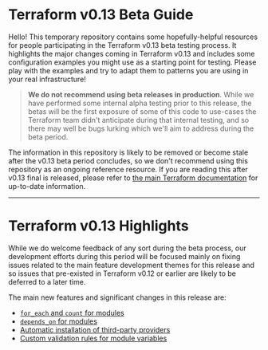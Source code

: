 # Terraform v0.13 Beta Guide

Hello! This temporary repository contains some hopefully-helpful resources for
people participating in the Terraform v0.13 beta testing process. It highlights
the major changes coming in Terraform v0.13 and includes some configuration
examples you might use as a starting point for testing. Please play with the
examples and try to adapt them to patterns you are using in your real
infrastructure!

> **We do not recommend using beta releases in production**. While we have
> performed some internal alpha testing prior to this release, the betas will
> be the first exposure of some of this code to use-cases the Terraform team
> didn't anticipate during that internal testing, and so there may well be bugs
> lurking which we'll aim to address during the beta period.

The information in this repository is likely to be removed or become stale after
the v0.13 beta period concludes, so we don't recommend using this repository
as an ongoing reference resource. If you are reading this after v0.13 final is
released, please refer to
[the main Terraform documentation](https://www.terraform.io/docs/cli-index.html)
for up-to-date information.

---

# Terraform v0.13 Highlights

While we do welcome feedback of any sort during the beta process, our
development efforts during this period will be focused mainly on fixing issues
related to the main feature development themes for this release and so issues
that pre-existed in Terraform v0.12 or earlier are likely to be deferred to a
later time.

The main new features and significant changes in this release are:

* [`for_each` and `count` for modules](./module-repetition)
* [`depends_on` for modules](./module-depends)
* [Automatic installation of third-party providers](./provider-sources)
* [Custom validation rules for module variables](./variable-validation)

